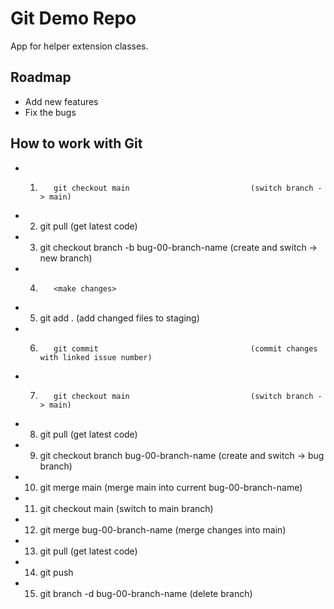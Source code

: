 # Git Demo Repo
App for helper extension  classes.

## Roadmap
* Add new features
* Fix the bugs

## How to work with Git
* 1.		git checkout main							(switch branch -> main)
* 2. 	git pull									(get latest code)

* 3. 	git checkout branch -b bug-00-branch-name	(create and switch -> new branch)
* 4.		<make changes>
* 5. 	git add .									(add changed files to staging)
* 6.		git commit									(commit changes with linked issue number)

* 7.		git checkout main							(switch branch -> main)
* 8. 	git pull									(get latest code)

* 9. 	git checkout branch bug-00-branch-name		(create and switch -> bug branch)
* 10.	git merge main								(merge main into current bug-00-branch-name)

* 11.	git checkout main							(switch to main branch)
* 12.	git merge bug-00-branch-name				(merge changes into main)

* 13.	git pull 									(get latest code)
* 14.	git push

* 15.	git branch -d bug-00-branch-name			(delete branch)